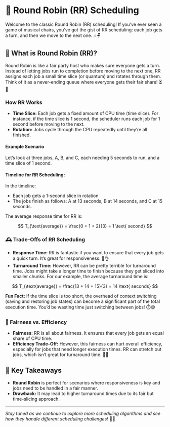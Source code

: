 # 🔄 Round Robin (RR) Scheduling

Welcome to the classic Round Robin (RR) scheduling! If you’ve ever seen a game of musical chairs, you’ve got the gist of RR scheduling: each job gets a turn, and then we move to the next one. 🎶🪑

## 🎯 What is Round Robin (RR)?

Round Robin is like a fair party host who makes sure everyone gets a turn. Instead of letting jobs run to completion before moving to the next one, RR assigns each job a small time slice (or quantum) and rotates through them. Think of it as a never-ending queue where everyone gets their fair share! ⏳🎉

### **How RR Works**

- **Time Slice:** Each job gets a fixed amount of CPU time (time slice). For instance, if the time slice is 1 second, the scheduler runs each job for 1 second before moving to the next.
- **Rotation:** Jobs cycle through the CPU repeatedly until they’re all finished.

#### Example Scenario

Let’s look at three jobs, A, B, and C, each needing 5 seconds to run, and a time slice of 1 second.

#### Timeline for RR Scheduling:


In the timeline:
- Each job gets a 1-second slice in rotation
- The jobs finish as follows: A at 13 seconds, B at 14 seconds, and C at 15 seconds.

The average response time for RR is:

$$
T_{\text{average}} = \frac{0 + 1 + 2}{3} = 1 \text{ second}
$$

### 🕰️ Trade-Offs of RR Scheduling

- **Response Time:** RR is fantastic if you want to ensure that every job gets a quick turn. It’s great for responsiveness. 🎯👌
- **Turnaround Time:** However, RR can be pretty terrible for turnaround time. Jobs might take a longer time to finish because they get sliced into smaller chunks. For our example, the average turnaround time is:

$$
T_{\text{average}} = \frac{13 + 14 + 15}{3} = 14 \text{ seconds}
$$

**Fun Fact:** If the time slice is too short, the overhead of context switching (saving and restoring job states) can become a significant part of the total execution time. You’d be wasting time just switching between jobs! ⏱️😅

### 🔄 Fairness vs. Efficiency

- **Fairness:** RR is all about fairness. It ensures that every job gets an equal share of CPU time.
- **Efficiency Trade-Off:** However, this fairness can hurt overall efficiency, especially for jobs that need longer execution times. RR can stretch out jobs, which isn’t great for turnaround time. 🍰🚫

## 🧠 Key Takeaways

- **Round Robin** is perfect for scenarios where responsiveness is key and jobs need to be handled in a fair manner.
- **Drawback:** It may lead to higher turnaround times due to its fair but time-slicing approach.

---

*Stay tuned as we continue to explore more scheduling algorithms and see how they handle different scheduling challenges!* 🌟🚀
